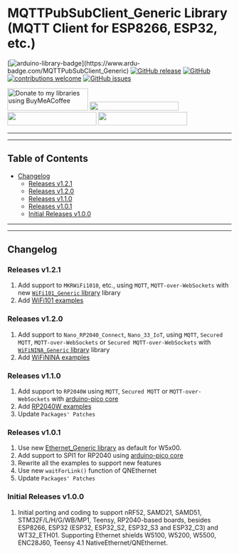 # MQTTPubSubClient_Generic Library (MQTT Client for ESP8266, ESP32, etc.)

[![arduino-library-badge](https://www.ardu-badge.com/badge/MQTTPubSubClient_Generic.svg?)](https://www.ardu-badge.com/MQTTPubSubClient_Generic)
[![GitHub release](https://img.shields.io/github/release/khoih-prog/MQTTPubSubClient_Generic.svg)](https://github.com/khoih-prog/MQTTPubSubClient_Generic/releases)
[![GitHub](https://img.shields.io/github/license/mashape/apistatus.svg)](https://github.com/khoih-prog/MQTTPubSubClient_Generic/blob/main/LICENSE)
[![contributions welcome](https://img.shields.io/badge/contributions-welcome-brightgreen.svg?style=flat)](#Contributing)
[![GitHub issues](https://img.shields.io/github/issues/khoih-prog/MQTTPubSubClient_Generic.svg)](http://github.com/khoih-prog/MQTTPubSubClient_Generic/issues)


<a href="https://www.buymeacoffee.com/khoihprog6" title="Donate to my libraries using BuyMeACoffee"><img src="https://cdn.buymeacoffee.com/buttons/v2/default-yellow.png" alt="Donate to my libraries using BuyMeACoffee" style="height: 50px !important;width: 181px !important;" ></a>
<a href="https://www.buymeacoffee.com/khoihprog6" title="Donate to my libraries using BuyMeACoffee"><img src="https://img.shields.io/badge/buy%20me%20a%20coffee-donate-orange.svg?logo=buy-me-a-coffee&logoColor=FFDD00" style="height: 20px !important;width: 200px !important;" ></a>
<a href="https://profile-counter.glitch.me/khoih-prog/count.svg" title="Total khoih-prog Visitor count"><img src="https://profile-counter.glitch.me/khoih-prog/count.svg" style="height: 30px;width: 200px;"></a>
<a href="https://profile-counter.glitch.me/khoih-prog-MQTTPubSubClient_Generic/count.svg" title="MQTTPubSubClient_Generic Visitor count"><img src="https://profile-counter.glitch.me/khoih-prog-MQTTPubSubClient_Generic/count.svg" style="height: 30px;width: 200px;"></a>

---
---

## Table of Contents

* [Changelog](#changelog)
  * [Releases v1.2.1](#releases-v121)
  * [Releases v1.2.0](#releases-v120)
  * [Releases v1.1.0](#releases-v110)
  * [Releases v1.0.1](#releases-v101)
  * [Initial Releases v1.0.0](#Initial-Releases-v100)

---
---

## Changelog

### Releases v1.2.1

1. Add support to `MKRWiFi1010`, etc., using `MQTT`, `MQTT-over-WebSockets` with new [`WiFi101_Generic` library](https://github.com/khoih-prog/WiFi101_Generic) library
2. Add [WiFi101 examples](https://github.com/khoih-prog/MQTTPubSubClient_Generic/tree/main/examples/WiFi101)

### Releases v1.2.0

1. Add support to `Nano_RP2040_Connect`, `Nano_33_IoT`, using `MQTT`, `Secured MQTT`, `MQTT-over-WebSockets` or `Secured MQTT-over-WebSockets` with [`WiFiNINA_Generic` library](https://github.com/khoih-prog/WiFiNINA_Generic) library
2. Add [WiFiNINA examples](https://github.com/khoih-prog/MQTTPubSubClient_Generic/tree/main/examples/WiFiNINA)

### Releases v1.1.0

1. Add support to `RP2040W` using `MQTT`, `Secured MQTT` or `MQTT-over-WebSockets` with [arduino-pico core](https://github.com/earlephilhower/arduino-pico)
2. Add [RP2040W examples](https://github.com/khoih-prog/MQTTPubSubClient_Generic/tree/main/examples/RP2040W)
3. Update `Packages' Patches`

### Releases v1.0.1

1. Use new [Ethernet_Generic library](https://github.com/khoih-prog/Ethernet_Generic) as default for W5x00.
2. Add support to SPI1 for RP2040 using [arduino-pico core](https://github.com/earlephilhower/arduino-pico)
3. Rewrite all the examples to support new features
4. Use new `waitForLink()` function of QNEthernet
5. Update `Packages' Patches`

### Initial Releases v1.0.0

1. Initial porting and coding to support nRF52, SAMD21, SAMD51, STM32F/L/H/G/WB/MP1, Teensy, RP2040-based boards, besides ESP8266, ESP32 (ESP32, ESP32_S2, ESP32_S3 and ESP32_C3) and WT32_ETH01. Supporting Ethernet shields W5100, W5200, W5500, ENC28J60, Teensy 4.1 NativeEthernet/QNEthernet.


